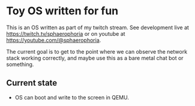 # Toy OS written for fun

This is an OS written as part of my twitch stream. See development live at https://twitch.tv/sphaerophoria or on youtube at https://youtube.com/@sphaerophoria.

The current goal is to get to the point where we can observe the network stack working correctly, and maybe use this as a bare metal chat bot or something.

## Current state
* OS can boot and write to the screen in QEMU.
